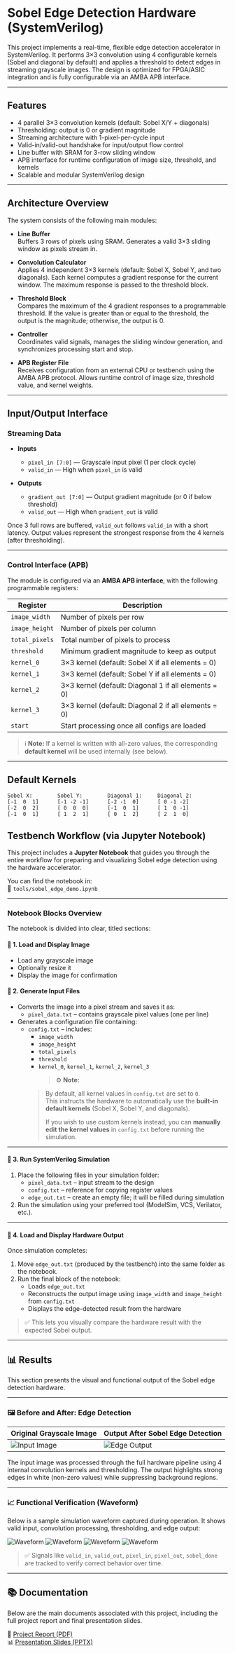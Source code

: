 # Sobel Edge Detection Hardware (SystemVerilog)

This project implements a real-time, flexible edge detection accelerator in SystemVerilog. It performs 3×3 convolution using 4 configurable kernels (Sobel and diagonal by default) and applies a threshold to detect edges in streaming grayscale images. The design is optimized for FPGA/ASIC integration and is fully configurable via an AMBA APB interface.

---

##  Features

- 4 parallel 3×3 convolution kernels (default: Sobel X/Y + diagonals)
- Thresholding: output is 0 or gradient magnitude
- Streaming architecture with 1-pixel-per-cycle input
- Valid-in/valid-out handshake for input/output flow control
- Line buffer with SRAM for 3-row sliding window
- APB interface for runtime configuration of image size, threshold, and kernels
- Scalable and modular SystemVerilog design

---

##  Architecture Overview

The system consists of the following main modules:

- **Line Buffer**  
  Buffers 3 rows of pixels using SRAM. Generates a valid 3×3 sliding window as pixels stream in.

- **Convolution Calculator**  
  Applies 4 independent 3×3 kernels (default: Sobel X, Sobel Y, and two diagonals). Each kernel computes a gradient response for the current window. The maximum response is passed to the threshold block.

- **Threshold Block**  
  Compares the maximum of the 4 gradient responses to a programmable threshold. If the value is greater than or equal to the threshold, the output is the magnitude; otherwise, the output is 0.

- **Controller**  
  Coordinates valid signals, manages the sliding window generation, and synchronizes processing start and stop.

- **APB Register File**  
  Receives configuration from an external CPU or testbench using the AMBA APB protocol. Allows runtime control of image size, threshold value, and kernel weights.

---

##  Input/Output Interface

###  Streaming Data

- **Inputs**
  - `pixel_in [7:0]` — Grayscale input pixel (1 per clock cycle)
  - `valid_in` — High when `pixel_in` is valid

- **Outputs**
  - `gradient_out [7:0]` — Output gradient magnitude (or 0 if below threshold)
  - `valid_out` — High when `gradient_out` is valid

Once 3 full rows are buffered, `valid_out` follows `valid_in` with a short latency. Output values represent the strongest response from the 4 kernels (after thresholding).

---

###  Control Interface (APB)

The module is configured via an **AMBA APB interface**, with the following programmable registers:

| Register         | Description                                                                 |
|------------------|-----------------------------------------------------------------------------|
| `image_width`    | Number of pixels per row                                                    |
| `image_height`   | Number of pixels per column                                                 |
| `total_pixels`   | Total number of pixels to process                                           |
| `threshold`      | Minimum gradient magnitude to keep as output                                |
| `kernel_0`       | 3×3 kernel (default: Sobel X if all elements = 0)                           |
| `kernel_1`       | 3×3 kernel (default: Sobel Y if all elements = 0)                           |
| `kernel_2`       | 3×3 kernel (default: Diagonal 1 if all elements = 0)                        |
| `kernel_3`       | 3×3 kernel (default: Diagonal 2 if all elements = 0)                        |
| `start`          | Start processing once all configs are loaded                                |

> ℹ️ **Note:** If a kernel is written with all-zero values, the corresponding **default kernel** will be used internally (see below).

---

##  Default Kernels

```text
Sobel X:        Sobel Y:        Diagonal 1:     Diagonal 2:
[-1  0  1]      [-1 -2 -1]      [-2 -1  0]      [ 0 -1 -2]
[-2  0  2]      [ 0  0  0]      [-1  0  1]      [ 1  0 -1]
[-1  0  1]      [ 1  2  1]      [ 0  1  2]      [ 2  1  0]
```


##  Testbench Workflow (via Jupyter Notebook)

This project includes a **Jupyter Notebook** that guides you through the entire workflow for preparing and visualizing Sobel edge detection using the hardware accelerator.

You can find the notebook in:  
📓 `tools/sobel_edge_demo.ipynb`

---

###  Notebook Blocks Overview

The notebook is divided into clear, titled sections:

#### 🔸 1. Load and Display Image
- Load any grayscale image
- Optionally resize it
- Display the image for confirmation

#### 🔸 2. Generate Input Files
- Converts the image into a pixel stream and saves it as:
  - `pixel_data.txt` – contains grayscale pixel values (one per line)
- Generates a configuration file containing:
  - `config.txt` – includes:
    - `image_width`
    - `image_height`
    - `total_pixels`
    - `threshold`
    - `kernel_0`, `kernel_1`, `kernel_2`, `kernel_3`  
      > ⚙️ **Note:**  
    > By default, all kernel values in `config.txt` are set to `0`.  
    > This instructs the hardware to automatically use the **built-in default kernels** (Sobel X, Sobel Y, and diagonals).  
    >  
    > If you wish to use custom kernels instead, you can **manually edit the kernel values** in `config.txt` before running the simulation.




---

#### 🔸 3. Run SystemVerilog Simulation

1. Place the following files in your simulation folder:
   - `pixel_data.txt` – input stream to the design
   - `config.txt` – reference for copying register values
   - `edge_out.txt` – create an empty file; it will be filled during simulation
2. Run the simulation using your preferred tool (ModelSim, VCS, Verilator, etc.).

---

#### 🔸 4. Load and Display Hardware Output

Once simulation completes:

1. Move `edge_out.txt` (produced by the testbench) into the same folder as the notebook.
2. Run the final block of the notebook:
   - Loads `edge_out.txt`
   - Reconstructs the output image using `image_width` and `image_height` from `config.txt`
   - Displays the edge-detected result from the hardware

> ✅ This lets you visually compare the hardware result with the expected Sobel output.

---
## 📊 Results

This section presents the visual and functional output of the Sobel edge detection hardware.

---

### 🖼️ Before and After: Edge Detection

| Original Grayscale Image        | Output After Sobel Edge Detection |
|----------------------------------|------------------------------------|
| ![Input Image](img/input.png)    | ![Edge Output](img/edge_output.png) |

The input image was processed through the full hardware pipeline using 4 internal convolution kernels and thresholding. The output highlights strong edges in white (non-zero values) while suppressing background regions.

---

### 📈 Functional Verification (Waveform)

Below is a sample simulation waveform captured during operation. It shows valid input, convolution processing, thresholding, and edge output:

![Waveform](img/waveform_1.png)
![Waveform](img/waveform_2.png)
![Waveform](img/waveform_3.png)
![Waveform](img/waveform_4.png)

> ✅ Signals like `valid_in`, `valid_out`, `pixel_in`, `pixel_out`, `sobel_done` are tracked to verify correct behavior over time.

---


## 📚 Documentation

Below are the main documents associated with this project, including the full project report and final presentation slides.

📄 [Project Report (PDF)](doc/sobel_final_report.pdf)  
📊 [Presentation Slides (PPTX)](doc/final_presentation.pptx)  




